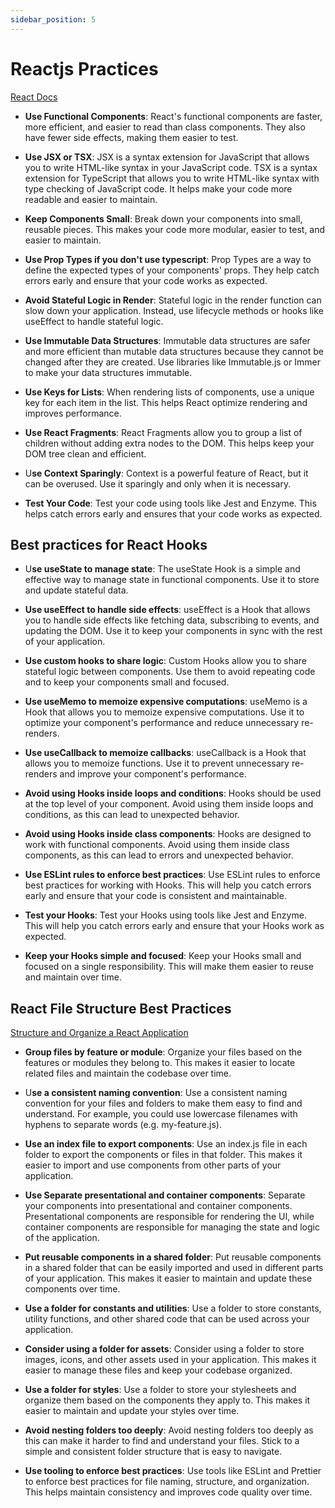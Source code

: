```yaml
---
sidebar_position: 5
---
```


# Reactjs Practices

[React Docs](https://react.dev/learn)

- **Use Functional Components**: React's functional components are faster, more efficient, and easier to read than class components. They also have fewer side effects, making them easier to test.

- **Use JSX or TSX**: JSX is a syntax extension for JavaScript that allows you to write HTML-like syntax in your JavaScript code. TSX is a syntax extension for TypeScript that allows you to write HTML-like syntax with type checking of JavaScript code. It helps make your code more readable and easier to maintain.

- **Keep Components Small**: Break down your components into small, reusable pieces. This makes your code more modular, easier to test, and easier to maintain.

- **Use Prop Types if you don't use typescript**: Prop Types are a way to define the expected types of your components' props. They help catch errors early and ensure that your code works as expected.

- **Avoid Stateful Logic in Render**: Stateful logic in the render function can slow down your application. Instead, use lifecycle methods or hooks like useEffect to handle stateful logic.

- **Use Immutable Data Structures**: Immutable data structures are safer and more efficient than mutable data structures because they cannot be changed after they are created. Use libraries like Immutable.js or Immer to make your data structures immutable.

- **Use Keys for Lists**: When rendering lists of components, use a unique key for each item in the list. This helps React optimize rendering and improves performance.

- **Use React Fragments**: React Fragments allow you to group a list of children without adding extra nodes to the DOM. This helps keep your DOM tree clean and efficient.

- U**se Context Sparingly**: Context is a powerful feature of React, but it can be overused. Use it sparingly and only when it is necessary.

- **Test Your Code**: Test your code using tools like Jest and Enzyme. This helps catch errors early and ensures that your code works as expected.

## Best practices for React Hooks

- U**se useState to manage state**: The useState Hook is a simple and effective way to manage state in functional components. Use it to store and update stateful data.

- **Use useEffect to handle side effects**: useEffect is a Hook that allows you to handle side effects like fetching data, subscribing to events, and updating the DOM. Use it to keep your components in sync with the rest of your application.

- **Use custom hooks to share logic**: Custom Hooks allow you to share stateful logic between components. Use them to avoid repeating code and to keep your components small and focused.

- **Use useMemo to memoize expensive computations**: useMemo is a Hook that allows you to memoize expensive computations. Use it to optimize your component's performance and reduce unnecessary re-renders.

- **Use useCallback to memoize callbacks**: useCallback is a Hook that allows you to memoize functions. Use it to prevent unnecessary re-renders and improve your component's performance.

- **Avoid using Hooks inside loops and conditions**: Hooks should be used at the top level of your component. Avoid using them inside loops and conditions, as this can lead to unexpected behavior.

- **Avoid using Hooks inside class components**: Hooks are designed to work with functional components. Avoid using them inside class components, as this can lead to errors and unexpected behavior.

- **Use ESLint rules to enforce best practices**: Use ESLint rules to enforce best practices for working with Hooks. This will help you catch errors early and ensure that your code is consistent and maintainable.

- **Test your Hooks**: Test your Hooks using tools like Jest and Enzyme. This will help you catch errors early and ensure that your Hooks work as expected.

- **Keep your Hooks simple and focused**: Keep your Hooks small and focused on a single responsibility. This will make them easier to reuse and maintain over time.

## React File Structure Best Practices

[Structure and Organize a React Application](https://www.taniarascia.com/react-architecture-directory-structure/)

- **Group files by feature or module**: Organize your files based on the features or modules they belong to. This makes it easier to locate related files and maintain the codebase over time.

- U**se a consistent naming convention**: Use a consistent naming convention for your files and folders to make them easy to find and understand. For example, you could use lowercase filenames with hyphens to separate words (e.g. my-feature.js).

- **Use an index file to export components**: Use an index.js file in each folder to export the components or files in that folder. This makes it easier to import and use components from other parts of your application.

- **Use Separate presentational and container components**: Separate your components into presentational and container components. Presentational components are responsible for rendering the UI, while container components are responsible for managing the state and logic of the application.

- **Put reusable components in a shared folder**: Put reusable components in a shared folder that can be easily imported and used in different parts of your application. This makes it easier to maintain and update these components over time.

- **Use a folder for constants and utilities**: Use a folder to store constants, utility functions, and other shared code that can be used across your application.

- **Consider using a folder for assets**: Consider using a folder to store images, icons, and other assets used in your application. This makes it easier to manage these files and keep your codebase organized.

- **Use a folder for styles**: Use a folder to store your stylesheets and organize them based on the components they apply to. This makes it easier to maintain and update your styles over time.

- **Avoid nesting folders too deeply**: Avoid nesting folders too deeply as this can make it harder to find and understand your files. Stick to a simple and consistent folder structure that is easy to navigate.

- **Use tooling to enforce best practices**: Use tools like ESLint and Prettier to enforce best practices for file naming, structure, and organization. This helps maintain consistency and improves code quality over time.
